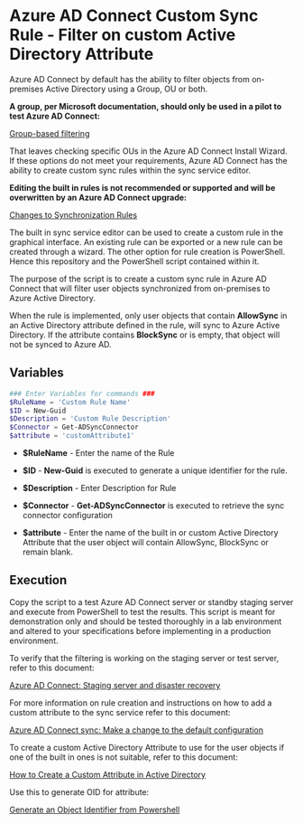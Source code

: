 # Azure AD Connect Custom Sync Rule - Filter on custom Active Directory Attribute

Azure AD Connect by default has the ability to filter objects from on-premises Active Directory using a Group, OU or both.  

**A group, per Microsoft documentation, should only be used in a pilot to test Azure AD Connect:**  

[Group-based filtering](https://docs.microsoft.com/en-us/azure/active-directory/hybrid/how-to-connect-sync-configure-filtering#group-based-filtering)

That leaves checking specific OUs in the Azure AD Connect Install Wizard.  If these options do not meet your requirements, Azure AD Connect has the ability to create custom sync rules within the sync service editor.  

**Editing the built in rules is not recommended or supported and will be overwritten by an Azure AD Connect upgrade:**

[Changes to Synchronization Rules](https://docs.microsoft.com/en-us/azure/active-directory/hybrid/how-to-connect-sync-best-practices-changing-default-configuration#changes-to-synchronization-rules)

The built in sync service editor can be used to create a custom rule in the graphical interface. An existing rule can be exported or a new rule can be created through a wizard.  The other option for rule creation is PowerShell.  Hence this repository and the PowerShell script contained within it.  

The purpose of the script is to create a custom sync rule in Azure AD Connect that will filter user objects synchronized from on-premises to Azure Active Directory.

When the rule is implemented, only user objects that contain **AllowSync** in an Active Directory attribute defined in the rule, will sync to Azure Active Directory.  If the attribute contains **BlockSync** or is empty, that object will not be synced to Azure AD.

## Variables

```powershell
### Enter Variables for commands ###
$RuleName = 'Custom Rule Name'
$ID = New-Guid
$Description = 'Custom Rule Description'
$Connector = Get-ADSyncConnector
$attribute = 'customAttribute1'
```

* **$RuleName** - Enter the name of the Rule

* **$ID** - **New-Guid** is executed to generate a unique identifier for the rule.

* **$Description** - Enter Description for Rule

* **$Connector** - **Get-ADSyncConnector** is executed to retrieve the sync connector configuration

* **$attribute** - Enter the name of the built in or custom Active Directory Attribute that the user object will contain AllowSync, BlockSync or remain blank.

## Execution

Copy the script to a test Azure AD Connect server or standby staging server and execute from PowerShell to test the results.  This script is meant for demonstration only and should be tested thoroughly in a lab environment and altered to your specifications before implementing in a production environment.

To verify that the filtering is working on the staging server or test server, refer to this document:

[Azure AD Connect: Staging server and disaster recovery](https://docs.microsoft.com/en-us/azure/active-directory/hybrid/how-to-connect-sync-staging-server)

For more information on rule creation and instructions on how to add a custom attribute to the sync service refer to this document:

[Azure AD Connect sync: Make a change to the default configuration](https://docs.microsoft.com/en-us/azure/active-directory/hybrid/how-to-connect-sync-change-the-configuration)

To create a custom Active Directory Attribute to use for the user objects if one of the built in ones is not suitable, refer to this document:

[How to Create a Custom Attribute in Active Directory](https://social.technet.microsoft.com/wiki/contents/articles/20319.how-to-create-a-custom-attribute-in-active-directory.aspx)

Use this to generate OID for attribute:

[Generate an Object Identifier from Powershell](https://gallery.technet.microsoft.com/scriptcenter/Generate-an-Object-4c9be66a)